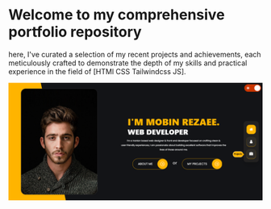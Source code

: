 <h1 class="text-2xl">Welcome to my comprehensive portfolio repository</h1> 

here, I've curated a selection of my recent projects and achievements, each meticulously crafted to demonstrate the depth of my skills and practical experience in the field of [HTMl CSS Tailwindcss JS].

  ![home-image](readme-images/home.png)
